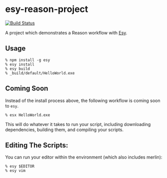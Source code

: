# esy-reason-project

[![Build Status](https://travis-ci.org/esy-ocaml/esy-reason-project.svg?branch=master)](https://travis-ci.org/esy-ocaml/esy-reason-project)

A project which demonstrates a Reason workflow with [Esy][].

[Esy]: https://github.com/esy-ocaml/esy


## Usage

    % npm install -g esy
    % esy install
    % esy build
    % _build/default/HelloWorld.exe


## Coming Soon

Instead of the install process above, the following workflow is coming soon to
`esy`.


    % esx HelloWorld.exe

This will do whatever it takes to run your script, including downloading
dependencies, building them, and compiling your scripts.

## Editing The Scripts:

You can run your editor within the environment (which also includes merlin):

    % esy $EDITOR
    % esy vim

